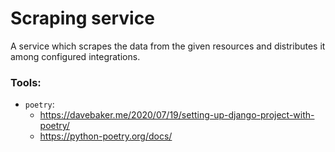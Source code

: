 # Scraping service
A service which scrapes the data from the given resources and distributes it among configured integrations.

### Tools:
- `poetry`: 
  - https://davebaker.me/2020/07/19/setting-up-django-project-with-poetry/
  - https://python-poetry.org/docs/